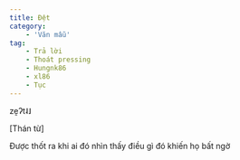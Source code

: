 ```yaml
---
title: Đệt
category: 
    - 'Văn mẫu'
tag:
    - Trả lời
    - Thoát pressing
    - Hungnk86
    - xl86
    - Tục
---
```

zḛʔt˨˩

[Thán từ]

Được thốt ra khi ai đó nhìn thấy điều gì đó khiến họ bất ngờ
